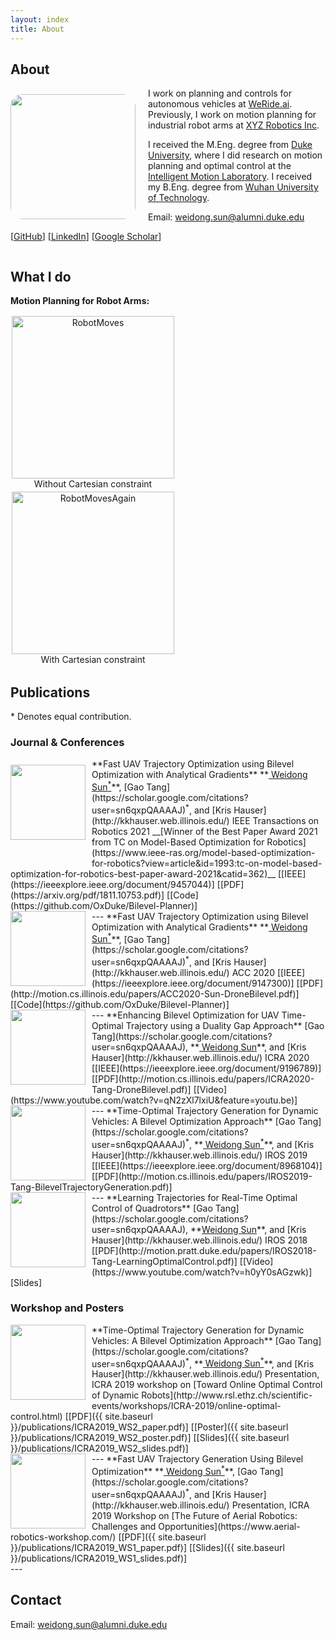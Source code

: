 ```yaml
---
layout: index
title: About
---
```


## About

<img align="left" src="{{ site.baseurl }}/images/me3.jpeg" style="float:left;height:200px;width:200px;border-radius: 10%;margin-top: 10px;margin-bottom: 10px;margin-right: 20px">

I work on planning and controls for autonomous vehicles at [WeRide.ai](https://www.weride.ai/). 
Previously, I work on motion planning for industrial robot arms at [XYZ Robotics Inc](https://www.xyzrobotics.com/). 

I received the M.Eng. degree from [Duke University](https://www.duke.edu/), where I did research on motion planning and optimal control at the [Intelligent Motion Laboratory](http://motion.pratt.duke.edu/). 
I received my B.Eng. degree from [Wuhan University of Technology](http://english.whut.edu.cn/).

Email: [weidong.sun@alumni.duke.edu](mailto:weidong.sun@alumni.duke.edu)

[[GitHub](https://github.com/oxduke)]
[[LinkedIn](https://www.linkedin.com/in/weidong-sun-953264129/)]
[[Google Scholar](https://scholar.google.com/citations?user=yYTIc8UAAAAJ&hl=en)]

<div style="clear:both;"></div>

## What I do
**Motion Planning for Robot Arms:**  
<!-- <br> -->
<!-- <img align="left" src="{{ site.baseurl }}/images/wopt.gif" style="float:left;height:300px;width:auto;margin-left:50px; margin-right:auto;">
<img align="left" src="{{ site.baseurl }}/images/wopt_cart.gif" style="float:left;height:300px;width:auto;margin-left:50px; margin-right:auto;"> -->

<div style="display:table; clear:both; margin:0 auto;">
  <div style="float:left; padding:2px; text-align:center;">
    <img src="{{ site.baseurl }}/images/wopt.gif" alt="RobotMoves" style="height:260px; width:auto">
    <p style="margin:0 0;">Without Cartesian constraint</p>
  </div>
  <div style="float:left; padding:2px; text-align:center;">
    <img src="{{ site.baseurl }}/images/wopt_cart.gif" alt="RobotMovesAgain" style="height:260px; width:auto">
    <p style="margin:0 0;">With Cartesian constraint</p>
  </div>
</div>


<div style="clear:both;"></div>


## Publications 

\* Denotes equal contribution.

### Journal & Conferences

<img align="left" src="{{ site.baseurl }}/images/tro2021.png" style="float:left;height:120px;width:120px;margin-right:10px;margin-bottom:30px;margin-top:10px">
 **Fast UAV Trajectory Optimization using Bilevel Optimization with Analytical Gradients**  
 **<u> Weidong Sun<sup>*</sup></u>**, [Gao Tang](https://scholar.google.com/citations?user=sn6qxpQAAAAJ)<sup>*</sup>, and [Kris Hauser](http://kkhauser.web.illinois.edu/)  
 IEEE Transactions on Robotics 2021  
__[Winner of the Best Paper Award 2021 from  
TC on Model-Based Optimization for Robotics](https://www.ieee-ras.org/model-based-optimization-for-robotics?view=article&id=1993:tc-on-model-based-optimization-for-robotics-best-paper-award-2021&catid=362)__  
 [[IEEE](https://ieeexplore.ieee.org/document/9457044)]
 [[PDF](https://arxiv.org/pdf/1811.10753.pdf)]
 [[Code](https://github.com/OxDuke/Bilevel-Planner)]
<!--  [Video]
 [Slides] -->
<div style="clear:both;"></div>
---

<img align="left" src="{{ site.baseurl }}/images/acc2020.png" style="float:left;height:120px;width:120px;margin-right: 10px">
 **Fast UAV Trajectory Optimization using Bilevel Optimization with Analytical Gradients**  
 **<u> Weidong Sun<sup>*</sup></u>**, [Gao Tang](https://scholar.google.com/citations?user=sn6qxpQAAAAJ)<sup>*</sup>, and [Kris Hauser](http://kkhauser.web.illinois.edu/)  
 ACC 2020  
 [[IEEE](https://ieeexplore.ieee.org/document/9147300)]
 [[PDF](http://motion.cs.illinois.edu/papers/ACC2020-Sun-DroneBilevel.pdf)]
 [[Code](https://github.com/OxDuke/Bilevel-Planner)]
<div style="clear:both;"></div>
---

<img align="left" src="{{ site.baseurl }}/images/icra20.png" style="float:left;height:120px;width:120px;margin-right: 10px">
 **Enhancing Bilevel Optimization for UAV Time-Optimal Trajectory using a Duality Gap Approach**  
 [Gao Tang](https://scholar.google.com/citations?user=sn6qxpQAAAAJ), **<u> Weidong Sun</u>**, and [Kris Hauser](http://kkhauser.web.illinois.edu/)  
 ICRA 2020  
 [[IEEE](https://ieeexplore.ieee.org/document/9196789)]
 [[PDF](http://motion.cs.illinois.edu/papers/ICRA2020-Tang-DroneBilevel.pdf)]
 [[Video](https://www.youtube.com/watch?v=qN2zXl7lxiU&feature=youtu.be)]
 <!-- [Code] [Slides] -->
<div style="clear:both;"></div>
---

<img align="left" src="{{ site.baseurl }}/images/iros19.png" style="float:left;height:120px;width:120px;margin-right: 10px">
 **Time-Optimal Trajectory Generation for Dynamic Vehicles: A Bilevel Optimization Approach**  
 [Gao Tang](https://scholar.google.com/citations?user=sn6qxpQAAAAJ)<sup>*</sup>, **<u> Weidong Sun<sup>*</sup></u>**, and [Kris Hauser](http://kkhauser.web.illinois.edu/)  
 IROS 2019  
 [[IEEE](https://ieeexplore.ieee.org/document/8968104)]
 [[PDF](http://motion.cs.illinois.edu/papers/IROS2019-Tang-BilevelTrajectoryGeneration.pdf)]
<div style="clear:both;"></div>
---

<img align="left" src="{{ site.baseurl }}/images/iros18.png" style="float:left;height:120px;width:120px;margin-right: 10px">
 **Learning Trajectories for Real-Time Optimal Control of Quadrotors**  
 [Gao Tang](https://scholar.google.com/citations?user=sn6qxpQAAAAJ), **<u>Weidong Sun</u>**, and [Kris Hauser](http://kkhauser.web.illinois.edu/)  
 IROS 2018  
 [[PDF](http://motion.pratt.duke.edu/papers/IROS2018-Tang-LearningOptimalControl.pdf)]
 [[Video](https://www.youtube.com/watch?v=h0yY0sAGzwk)]
 [Slides]


<div style="clear:both;"></div>

### Workshop and Posters
<img align="left" src="{{ site.baseurl }}/images/iros19.png" style="float:left;height:120px;width:120px;margin-right:10px;margin-bottom:10px">
 **Time-Optimal Trajectory Generation for Dynamic Vehicles: A Bilevel Optimization Approach**  
 [Gao Tang](https://scholar.google.com/citations?user=sn6qxpQAAAAJ)<sup>*</sup>, **<u> Weidong Sun<sup>*</sup></u>**, and [Kris Hauser](http://kkhauser.web.illinois.edu/)  
 Presentation, ICRA 2019 workshop on  
 [Toward Online Optimal Control of Dynamic Robots](http://www.rsl.ethz.ch/scientific-events/workshops/ICRA-2019/online-optimal-control.html)  
 [[PDF]({{ site.baseurl }}/publications/ICRA2019_WS2_paper.pdf)]
 [[Poster]({{ site.baseurl }}/publications/ICRA2019_WS2_poster.pdf)]
 [[Slides]({{ site.baseurl }}/publications/ICRA2019_WS2_slides.pdf)]
 <!--[[Powerpoint]]({{ site.baseurl }}/publications/2019_ICRA_WS2_slides.pptx)-->
<div style="clear:both;"></div>
---

<img align="left" src="{{ site.baseurl }}/images/icra19-ws1.png" style="float:left;height:120px;width:120px;margin-right: 10px">
 **Fast UAV Trajectory Generation Using Bilevel Optimization**  
 **<u> Weidong Sun<sup>*</sup></u>**, [Gao Tang](https://scholar.google.com/citations?user=sn6qxpQAAAAJ)<sup>*</sup>, and [Kris Hauser](http://kkhauser.web.illinois.edu/)  
 Presentation, ICRA 2019 Workshop on  
 [The Future of Aerial Robotics: Challenges and Opportunities](https://www.aerial-robotics-workshop.com/)  
 [[PDF]({{ site.baseurl }}/publications/ICRA2019_WS1_paper.pdf)]
 [[Slides]({{ site.baseurl }}/publications/ICRA2019_WS1_slides.pdf)]
 <!--[[Powerpoint]]({{ site.baseurl }}/publications/2019_ICRA_WS1_slides.pptx)-->
<div style="clear:both;"></div>
---


## Contact

Email: [weidong.sun@alumni.duke.edu](mailto:weidong.sun@alumni.duke.edu)
